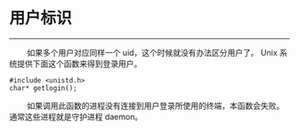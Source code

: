 # 用户标识
***

&emsp;&emsp;
如果多个用户对应同样一个 uid，这个时候就没有办法区分用户了。
Unix 系统提供下面这个函数来得到登录用户。

    #include <unistd.h>
    char* getlogin();

&emsp;&emsp;
如果调用此函数的进程没有连接到用户登录所使用的终端，本函数会失败。
通常这些进程就是守护进程 daemon。